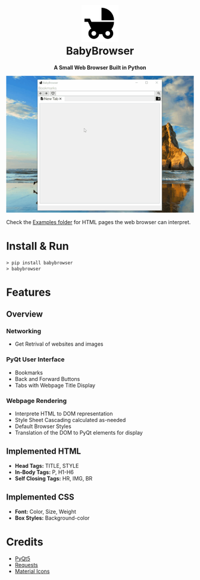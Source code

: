 <h1 align="center">
  <br>
  <img src="https://github.com/lauryndbrown/BabyBrowser/blob/master/baby_browser/assets/images/crib.png" alt="BabyBrowser" width="100">
  <br>
  BabyBrowser
  <br>
</h1>
<p align="center"><strong>A Small Web Browser Built in Python</strong></p>

![Demo Gif](https://github.com/lauryndbrown/BabyBrowser/blob/master/baby_browser/Screenshots/demo3.gif)

Check the [Examples folder](https://github.com/lauryndbrown/BabyBrowser/tree/master/baby_browser/Examples) for HTML pages the web browser can interpret.
# Install & Run
```shell
> pip install babybrowser
> babybrowser
```
# Features
## Overview
### Networking
- Get Retrival of websites and images
### PyQt User Interface 
- Bookmarks
- Back and Forward Buttons
- Tabs with Webpage Title Display
### Webpage Rendering
- Interprete HTML to DOM representation
- Style Sheet Cascading calculated as-needed
- Default Browser Styles
- Translation of the DOM to PyQt elements for display
## Implemented HTML 
- **Head Tags:** TITLE, STYLE
- **In-Body Tags:** P, H1-H6
- **Self Closing Tags:** HR, IMG, BR
## Implemented CSS
  - **Font:** Color, Size, Weight
  - **Box Styles:** Background-color
# Credits
- [PyQt5](http://pyqt.sourceforge.net/Docs/PyQt5/)
- [Requests](http://docs.python-requests.org/en/master/)
- [Material Icons](https://material.io/icons/)
